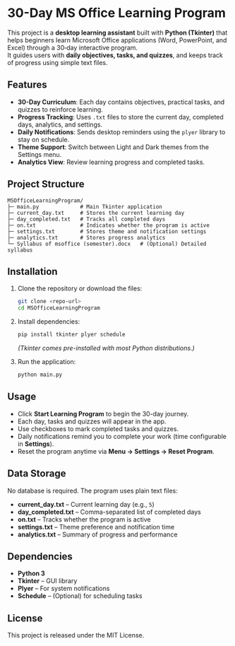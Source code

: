 # 30-Day MS Office Learning Program

This project is a **desktop learning assistant** built with **Python (Tkinter)** that helps beginners learn Microsoft Office applications (Word, PowerPoint, and Excel) through a 30‑day interactive program.  
It guides users with **daily objectives, tasks, and quizzes**, and keeps track of progress using simple text files.

## Features
- **30-Day Curriculum**: Each day contains objectives, practical tasks, and quizzes to reinforce learning.
- **Progress Tracking**: Uses `.txt` files to store the current day, completed days, analytics, and settings.
- **Daily Notifications**: Sends desktop reminders using the `plyer` library to stay on schedule.
- **Theme Support**: Switch between Light and Dark themes from the Settings menu.
- **Analytics View**: Review learning progress and completed tasks.

## Project Structure
```
MSOfficeLearningProgram/
├─ main.py             # Main Tkinter application
├─ current_day.txt     # Stores the current learning day
├─ day_completed.txt   # Tracks all completed days
├─ on.txt              # Indicates whether the program is active
├─ settings.txt        # Stores theme and notification settings
├─ analytics.txt       # Stores progress analytics
└─ Syllabus of msoffice (semester).docx   # (Optional) Detailed syllabus
```

## Installation
1. Clone the repository or download the files:
   ```bash
   git clone <repo-url>
   cd MSOfficeLearningProgram
   ```

2. Install dependencies:
   ```bash
   pip install tkinter plyer schedule
   ```
   *(Tkinter comes pre-installed with most Python distributions.)*

3. Run the application:
   ```bash
   python main.py
   ```

## Usage
- Click **Start Learning Program** to begin the 30-day journey.
- Each day, tasks and quizzes will appear in the app.
- Use checkboxes to mark completed tasks and quizzes.
- Daily notifications remind you to complete your work (time configurable in **Settings**).
- Reset the program anytime via **Menu → Settings → Reset Program**.

## Data Storage
No database is required. The program uses plain text files:
- **current_day.txt** – Current learning day (e.g., `5`)
- **day_completed.txt** – Comma-separated list of completed days
- **on.txt** – Tracks whether the program is active
- **settings.txt** – Theme preference and notification time
- **analytics.txt** – Summary of progress and performance

## Dependencies
- **Python 3**
- **Tkinter** – GUI library
- **Plyer** – For system notifications
- **Schedule** – (Optional) for scheduling tasks

## License
This project is released under the MIT License.
